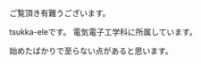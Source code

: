 ご覧頂き有難うございます。

tsukka-eleです。
電気電子工学科に所属しています。

始めたばかりで至らない点があると思います。

<!---
T-TSUKAKOSHI/T-TSUKAKOSHI is a ✨ special ✨ repository because its `README.md` (this file) appears on your GitHub profile.
You can click the Preview link to take a look at your changes.
--->
